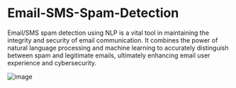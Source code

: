 # Email-SMS-Spam-Detection

Email/SMS spam detection using NLP is a vital tool in maintaining the integrity and security of email communication. It combines the power of natural language processing and machine learning to accurately distinguish between spam and legitimate emails, ultimately enhancing email user experience and cybersecurity.

![image](https://github.com/Akshar106/Email-SMS-Spam-Detection/assets/109402115/c2db8a67-f3f5-49fa-85ee-21f66026a7a8)
